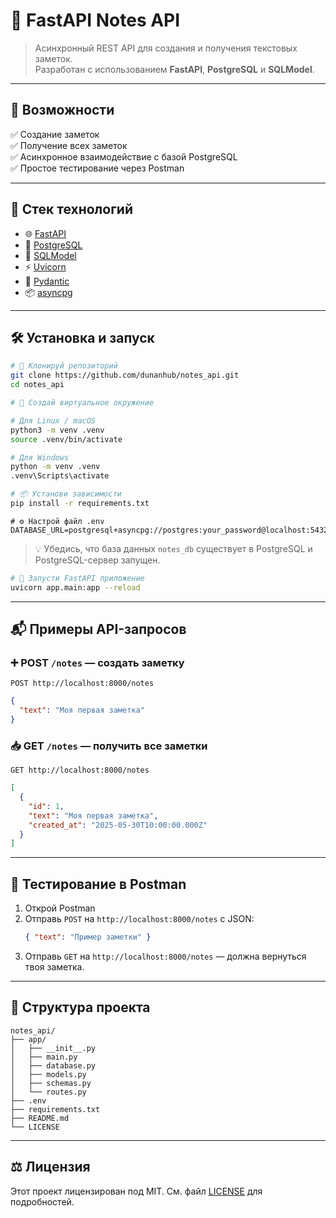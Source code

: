 # 📝 FastAPI Notes API

> Асинхронный REST API для создания и получения текстовых заметок.  
> Разработан с использованием **FastAPI**, **PostgreSQL** и **SQLModel**.

---

## 🚀 Возможности

✅ Создание заметок  
✅ Получение всех заметок  
✅ Асинхронное взаимодействие с базой PostgreSQL  
✅ Простое тестирование через Postman

---

## 🧰 Стек технологий

- 🌐 [FastAPI](https://fastapi.tiangolo.com/)
- 🐘 [PostgreSQL](https://www.postgresql.org/)
- 🔄 [SQLModel](https://sqlmodel.tiangolo.com/)
- ⚡ [Uvicorn](https://www.uvicorn.org/)
- 🧠 [Pydantic](https://docs.pydantic.dev/)
- 📦 [asyncpg](https://magicstack.github.io/asyncpg/)

---

## 🛠️ Установка и запуск

```bash
# 📁 Клонируй репозиторий
git clone https://github.com/dunanhub/notes_api.git
cd notes_api
```

```bash
# 🧪 Создай виртуальное окружение

# Для Linux / macOS
python3 -m venv .venv
source .venv/bin/activate

# Для Windows
python -m venv .venv
.venv\Scripts\activate
```

```bash
# 📦 Установи зависимости
pip install -r requirements.txt
```

```env
# ⚙️ Настрой файл .env
DATABASE_URL=postgresql+asyncpg://postgres:your_password@localhost:5432/notes_db
```

> 💡 Убедись, что база данных `notes_db` существует в PostgreSQL и PostgreSQL-сервер запущен.

```bash
# 🚀 Запусти FastAPI приложение
uvicorn app.main:app --reload
```

---

## 📬 Примеры API-запросов

### ➕ POST `/notes` — создать заметку

```http
POST http://localhost:8000/notes
```

```json
{
  "text": "Моя первая заметка"
}
```

### 📥 GET `/notes` — получить все заметки

```http
GET http://localhost:8000/notes
```

```json
[
  {
    "id": 1,
    "text": "Моя первая заметка",
    "created_at": "2025-05-30T10:00:00.000Z"
  }
]
```

---

## 🧪 Тестирование в Postman

1. Открой Postman
2. Отправь `POST` на `http://localhost:8000/notes` с JSON:
   ```json
   { "text": "Пример заметки" }
   ```
3. Отправь `GET` на `http://localhost:8000/notes` — должна вернуться твоя заметка.

---

## 📂 Структура проекта

```
notes_api/
├── app/
│   ├── __init__.py
│   ├── main.py
│   ├── database.py
│   ├── models.py
│   ├── schemas.py
│   └── routes.py
├── .env
├── requirements.txt
├── README.md
└── LICENSE
```

---

## ⚖️ Лицензия

Этот проект лицензирован под MIT. См. файл [LICENSE](./LICENSE) для подробностей.
